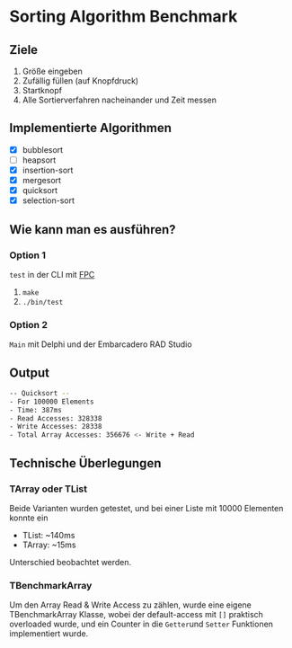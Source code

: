 # Sorting Algorithm Benchmark

## Ziele

1. Größe eingeben
2. Zufällig füllen (auf Knopfdruck)
3. Startknopf
4. Alle Sortierverfahren nacheinander und Zeit messen

## Implementierte Algorithmen

- [x] bubblesort
- [ ] heapsort
- [x] insertion-sort
- [x] mergesort
- [x] quicksort
- [x] selection-sort

## Wie kann man es ausführen?

### Option 1

`test` in der CLI mit [FPC](https://www.freepascal.org)

1. `make`
2. `./bin/test`

### Option 2

`Main` mit Delphi und der Embarcadero RAD Studio

## Output

```bash
-- Quicksort --
- For 100000 Elements
- Time: 387ms
- Read Accesses: 328338
- Write Accesses: 28338
- Total Array Accesses: 356676 <- Write + Read
```

## Technische Überlegungen

### TArray oder TList

Beide Varianten wurden getestet, und bei einer Liste mit 10000 Elementen konnte ein

- TList: ~140ms
- TArray: ~15ms

Unterschied beobachtet werden.

### TBenchmarkArray

Um den Array Read & Write Access zu zählen, wurde eine eigene TBenchmarkArray Klasse, wobei der default-access mit `[]` praktisch overloaded wurde, und ein Counter in die `Getter`und `Setter` Funktionen implementiert wurde.
